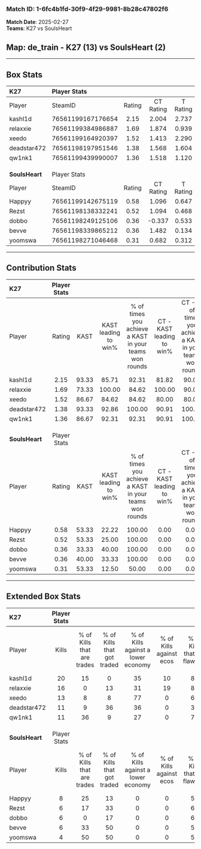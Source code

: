 ### Match ID: 1-6fc4b1fd-30f9-4f29-9981-8b28c47802f6  
**Match Date**: 2025-02-27  
**Teams**: K27 vs SoulsHeart  

## **Map**: de_train - K27 (13) vs SoulsHeart (2)  
---  

## Box Stats  

| **K27**        | Player Stats      |        |           |          |       |       |       |         |        |      |     |
| :- | :- | :-: | :-: | :-: | :-: | :-: | :-: | :-: | :-: | :-: | :-: |
| Player         | SteamID           | Rating | CT Rating | T Rating | KAST  |  ADR  | Kills | Assists | Deaths | K/D  | HS% |
| kashl1d        | 76561199167176654 |  2.15  |   2.004   |  2.737   | 93.33 | 113.1 |  20   |    0    |   3    | 6.67 | 35  |
| relaxxie       | 76561199384986887 |  1.69  |   1.874   |  0.939   | 73.33 | 114.9 |  16   |    2    |   6    | 2.67 | 62  |
| xeedo          | 76561199164920397 |  1.52  |   1.413   |  2.290   | 86.67 | 92.2  |  13   |    4    |   7    | 1.86 | 53  |
| deadstar472    | 76561198197951546 |  1.38  |   1.568   |  1.604   | 93.33 | 91.7  |  11   |    5    |   9    | 1.22 | 36  |
| qw1nk1         | 76561199439990007 |  1.36  |   1.518   |  1.120   | 86.67 | 62.7  |  11   |    2    |   5    | 2.20 | 72  |
|                |                   |        |           |          |       |       |       |         |        |      |     |
|                |                   |        |           |          |       |       |       |         |        |      |     |
|                |                   |        |           |          |       |       |       |         |        |      |     |
| **SoulsHeart** | Player Stats      |        |           |          |       |       |       |         |        |      |     |
| Player         | SteamID           | Rating | CT Rating | T Rating | KAST  |  ADR  | Kills | Assists | Deaths | K/D  | HS% |
| Happyy         | 76561199142675119 |  0.58  |   1.096   |  0.647   | 53.33 | 49.5  |   8   |    1    |   14   | 0.57 | 12  |
| Rezst          | 76561198138332241 |  0.52  |   1.094   |  0.468   | 53.33 | 61.4  |   6   |    4    |   14   | 0.43 | 83  |
| dobbo          | 76561198249125106 |  0.36  |  -0.337   |  0.533   | 33.33 | 62.0  |   6   |    1    |   14   | 0.43 | 83  |
| bevve          | 76561198339865212 |  0.36  |   1.482   |  0.134   | 40.00 | 50.7  |   6   |    0    |   14   | 0.43 | 50  |
| yoomswa        | 76561198271046468 |  0.31  |   0.682   |  0.312   | 53.33 | 43.1  |   4   |    4    |   15   | 0.27 | 75  |
---  

## Contribution Stats  

| **K27**        | Player Stats |       |                      |                                                        |                           |                                                             |                          |                                                            |
| :- | :-: | :-: | :-: | :-: | :-: | :-: | :-: | :-: |
| Player         |    Rating    | KAST  | KAST leading to win% | % of times you achieve a KAST in your teams won rounds | CT - KAST leading to win% | CT - % of times you achieve a KAST in your teams won rounds | T - KAST leading to win% | T - % of times you achieve a KAST in your teams won rounds |
| kashl1d        |     2.15     | 93.33 |        85.71         |                         92.31                          |           81.82           |                            90.00                            |          100.00          |                           100.00                           |
| relaxxie       |     1.69     | 73.33 |        100.00        |                         84.62                          |          100.00           |                            90.00                            |          100.00          |                           66.67                            |
| xeedo          |     1.52     | 86.67 |        84.62         |                         84.62                          |           80.00           |                            80.00                            |          100.00          |                           100.00                           |
| deadstar472    |     1.38     | 93.33 |        92.86         |                         100.00                         |           90.91           |                           100.00                            |          100.00          |                           100.00                           |
| qw1nk1         |     1.36     | 86.67 |        92.31         |                         92.31                          |           90.91           |                           100.00                            |          100.00          |                           66.67                            |
|                |              |       |                      |                                                        |                           |                                                             |                          |                                                            |
|                |              |       |                      |                                                        |                           |                                                             |                          |                                                            |
|                |              |       |                      |                                                        |                           |                                                             |                          |                                                            |
| **SoulsHeart** | Player Stats |       |                      |                                                        |                           |                                                             |                          |                                                            |
| Player         |    Rating    | KAST  | KAST leading to win% | % of times you achieve a KAST in your teams won rounds | CT - KAST leading to win% | CT - % of times you achieve a KAST in your teams won rounds | T - KAST leading to win% | T - % of times you achieve a KAST in your teams won rounds |
| Happyy         |     0.58     | 53.33 |        22.22         |                         100.00                         |           0.00            |                            0.00                             |          33.33           |                           100.00                           |
| Rezst          |     0.52     | 53.33 |        25.00         |                         100.00                         |           0.00            |                            0.00                             |          33.33           |                           100.00                           |
| dobbo          |     0.36     | 33.33 |        40.00         |                         100.00                         |           0.00            |                            0.00                             |          40.00           |                           100.00                           |
| bevve          |     0.36     | 40.00 |        33.33         |                         100.00                         |           0.00            |                            0.00                             |          66.67           |                           100.00                           |
| yoomswa        |     0.31     | 53.33 |        12.50         |                         50.00                          |           0.00            |                            0.00                             |          16.67           |                           50.00                            |
---  

## Extended Box Stats  

| **K27**        | Player Stats |                            |                            |                                    |                         |                              |                                 |        |                             |                                     |                          |                               |                            |
| :- | :-: | :-: | :-: | :-: | :-: | :-: | :-: | :-: | :-: | :-: | :-: | :-: | :-: |
| Player         |    Kills     | % of Kills that are trades | % of Kills that got traded | % of Kills against a lower economy | % of Kills against ecos | % of Kills that are flawless | % of Kills that are close duels | Deaths | % of Deaths that get traded | % of Deaths against a lower economy | % of Deaths against ecos | % of Deaths that are flawless | % of Deaths that are close |
| kashl1d        |      20      |             15             |             0              |                 35                 |           10            |              80              |                5                |   3    |              0              |                 33                  |            0             |              100              |             0              |
| relaxxie       |      16      |             0              |             13             |                 31                 |           19            |              81              |                0                |   6    |              0              |                 67                  |            0             |              50               |             0              |
| xeedo          |      13      |             8              |             8              |                 77                 |            0            |              62              |                8                |   7    |             29              |                 14                  |            0             |              57               |             0              |
| deadstar472    |      11      |             9              |             36             |                 36                 |            0            |              36              |                0                |   9    |             56              |                 33                  |            0             |              44               |             11             |
| qw1nk1         |      11      |             36             |             9              |                 27                 |            0            |              73              |                9                |   5    |             40              |                 40                  |            0             |              60               |             20             |
|                |              |                            |                            |                                    |                         |                              |                                 |        |                             |                                     |                          |                               |                            |
|                |              |                            |                            |                                    |                         |                              |                                 |        |                             |                                     |                          |                               |                            |
|                |              |                            |                            |                                    |                         |                              |                                 |        |                             |                                     |                          |                               |                            |
| **SoulsHeart** | Player Stats |                            |                            |                                    |                         |                              |                                 |        |                             |                                     |                          |                               |                            |
| Player         |    Kills     | % of Kills that are trades | % of Kills that got traded | % of Kills against a lower economy | % of Kills against ecos | % of Kills that are flawless | % of Kills that are close duels | Deaths | % of Deaths that get traded | % of Deaths against a lower economy | % of Deaths against ecos | % of Deaths that are flawless | % of Deaths that are close |
| Happyy         |      8       |             25             |             13             |                 0                  |            0            |              50              |               13                |   14   |             21              |                  0                  |            0             |              79               |             0              |
| Rezst          |      6       |             17             |             33             |                 0                  |            0            |              67              |                0                |   14   |             14              |                  0                  |            0             |              57               |             7              |
| dobbo          |      6       |             0              |             17             |                 0                  |            0            |              67              |               17                |   14   |              0              |                  0                  |            0             |              64               |             7              |
| bevve          |      6       |             33             |             50             |                 0                  |            0            |              50              |                0                |   14   |              7              |                  0                  |            0             |              79               |             7              |
| yoomswa        |      4       |             50             |             50             |                 0                  |            0            |              50              |                0                |   15   |             13              |                  0                  |            0             |              67               |             0              |
